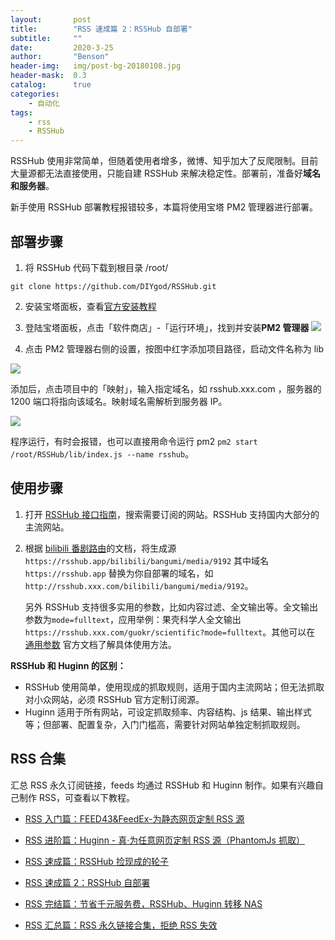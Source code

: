 ```yaml
---
layout:       post
title:        "RSS 速成篇 2：RSSHub 自部署"
subtitle:     ""
date:         2020-3-25
author:       "Benson"
header-img:   img/post-bg-20180108.jpg
header-mask:  0.3
catalog:      true
categories:
    - 自动化
tags:
    - rss
    - RSSHub
---
```

RSSHub 使用非常简单，但随着使用者增多，微博、知乎加大了反爬限制。目前大量源都无法直接使用，只能自建 RSSHub 来解决稳定性。部署前，准备好**域名和服务器**。

新手使用 RSSHub 部署教程报错较多，本篇将使用宝塔 PM2 管理器进行部署。

## 部署步骤

1. 将 RSSHub 代码下载到根目录 /root/

```
git clone https://github.com/DIYgod/RSSHub.git
```

2. 安装宝塔面板，查看[官方安装教程](https://www.bt.cn/bbs/thread-19376-1-1.html)
3. 登陆宝塔面板，点击「软件商店」-「运行环境」，找到并安装**PM2 管理器**
   ![](http://tc.seoipo.com/20200325120705.png)

4. 点击 PM2 管理器右侧的设置，按图中红字添加项目路径，启动文件名称为 lib

![](http://tc.seoipo.com/20200325121639.png)

添加后，点击项目中的「映射」，输入指定域名，如 rsshub.xxx.com ，服务器的 1200 端口将指向该域名。映射域名需解析到服务器 IP。

![](http://tc.seoipo.com/20200325121921.png)

程序运行，有时会报错，也可以直接用命令运行 pm2 `pm2 start /root/RSSHub/lib/index.js --name rsshub`。

## 使用步骤

1. 打开 [RSSHub 接口指南](https://docs.rsshub.app/)，搜索需要订阅的网站。RSSHub 支持国内大部分的主流网站。

2. 根据 [bilibili 番剧路由](https://docs.rsshub.app/social-media.html#bilibili)的文档，将生成源  `https://rsshub.app/bilibili/bangumi/media/9192` 其中域名 `https://rsshub.app` 替换为你自部署的域名，如`http://rsshub.xxx.com/bilibili/bangumi/media/9192`。

   另外 RSSHub 支持很多实用的参数，比如内容过滤、全文输出等。全文输出参数为`mode=fulltext`，应用举例：果壳科学人全文输出 `https://rsshub.xxx.com/guokr/scientific?mode=fulltext`。其他可以在 [通用参数](https://docs.rsshub.app/parameter.html) 官方文档了解具体使用方法。

**RSSHub 和 Huginn 的区别：**

* RSSHub 使用简单，使用现成的抓取规则，适用于国内主流网站；但无法抓取对小众网站，必须 RSSHub 官方定制订阅源。
* Huginn 适用于所有网站，可设定抓取频率、内容结构、js 结果、输出样式等；但部署、配置复杂，入门门槛高，需要针对网站单独定制抓取规则。

## RSS 合集

汇总 RSS 永久订阅链接，feeds 均通过 RSSHub 和 Huginn 制作。如果有兴趣自己制作 RSS，可查看以下教程。

* [RSS 入门篇：FEED43&FeedEx-为静态网页定制 RSS 源](https://newzone.top/p/2017-04-22-RSS_FEED43_FeedEx/)

* [RSS 进阶篇：Huginn - 真·为任意网页定制 RSS 源（PhantomJs 抓取）](https://newzone.top/p/2018-10-07-Huginn_scraping_any_website/)

* [RSS 速成篇：RSSHub 捡现成的轮子](https://newzone.top/p/2019-04-01-RSSHub_noob/)

* [RSS 速成篇 2：RSSHub 自部署](https://newzone.top/p/2020-03-25-RSSHub_on_vps/)

* [RSS 完结篇：节省千元服务费，RSSHub、Huginn 转移 NAS](https://newzone.top/p/2021-10-23-NAS_with_RSSHub_and_Huginn/)

* [RSS 汇总篇：RSS 永久链接合集，拒绝 RSS 失效](https://newzone.top/p/2022-03-17-rss_persistent_link_collection)
